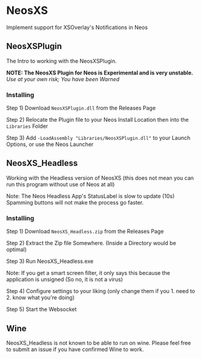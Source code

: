 # NeosXS
Implement support for XSOverlay's Notifications in Neos

## NeosXSPlugin

The Intro to working with the NeosXSPlugin.

**NOTE: The NeosXS Plugin for Neos is Experimental and is very unstable.**
*Use at your own risk; You have been Warned*

### Installing

Step 1) Download `NeosXSPlugin.dll` from the Releases Page

Step 2) Relocate the Plugin file to your Neos Install Location then into the `Libraries` Folder

Step 3) Add `-LoadAssembly "Libraries/NeosXSPlugin.dll"` to your Launch Options, or use the Neos Launcher

## NeosXS_Headless

Working with the Headless version of NeosXS
(this does not mean you can run this program without use of Neos at all)

Note: The Neos Headless App's StatusLabel is slow to update (10s) Spamming buttons will not make the process go faster.

### Installing

Step 1) Download `NeosXS_Headless.zip` from the Releases Page

Step 2) Extract the Zip file Somewhere. (Inside a Directory would be optimal)

Step 3) Run NeosXS_Headless.exe

Note: If you get a smart screen filter, it only says this because the application is unsigned
(So no, it is not a virus)

Step 4) Configure settings to your liking
(only change them if you 1. need to 2. know what you're doing)

Step 5) Start the Websocket

## Wine

NeosXS_Headless is not known to be able to run on wine. Please feel free to submit an issue if you have confirmed Wine to work.
